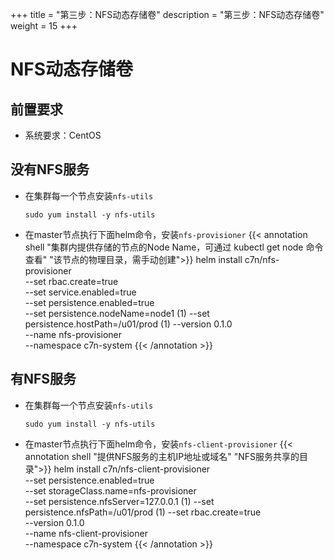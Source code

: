 +++
title = "第三步：NFS动态存储卷"
description = "第三步：NFS动态存储卷"
weight = 15
+++

# NFS动态存储卷

## 前置要求

- 系统要求：CentOS

## 没有NFS服务

- 在集群每一个节点安装`nfs-utils`

    ```
    sudo yum install -y nfs-utils
    ```

- 在master节点执行下面helm命令，安装`nfs-provisioner`
{{< annotation shell "集群内提供存储的节点的Node Name，可通过 kubectl get node 命令查看" "该节点的物理目录，需手动创建">}}
helm install c7n/nfs-provisioner \
    --set rbac.create=true \
    --set service.enabled=true \
    --set persistence.enabled=true \
    --set persistence.nodeName=node1 \(1)
    --set persistence.hostPath=/u01/prod \(1)
    --version 0.1.0 \
    --name nfs-provisioner \
    --namespace c7n-system
{{< /annotation >}}

## 有NFS服务

- 在集群每一个节点安装`nfs-utils`

    ```
    sudo yum install -y nfs-utils
    ```

- 在master节点执行下面helm命令，安装`nfs-client-provisioner`
{{< annotation shell "提供NFS服务的主机IP地址或域名" "NFS服务共享的目录">}}
helm install c7n/nfs-client-provisioner \
    --set persistence.enabled=true \
    --set storageClass.name=nfs-provisioner \
    --set persistence.nfsServer=127.0.0.1 \(1)
    --set persistence.nfsPath=/u01/prod \(1)
    --set rbac.create=true \
    --version 0.1.0 \
    --name nfs-client-provisioner \
    --namespace c7n-system
{{< /annotation >}}